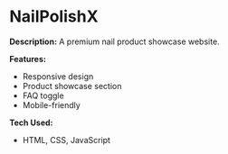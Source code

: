 # NailPolishX

**Description:** A premium nail product showcase website.

**Features:**
- Responsive design
- Product showcase section
- FAQ toggle
- Mobile-friendly

**Tech Used:**
- HTML, CSS, JavaScript
